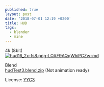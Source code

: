 ```yaml
---
published: true
layout: post
date: '2018-07-01 12:19 +0200'
title: HUD
tags:
  - blender
  - mine
---
```

4k (8bit)  
[![hud16_2x-fs8.png-LOAF9AQqWhiPCZw-md](https://images.weserv.nl/?url=https://i.imgur.com/aKUyTPD.png)](https://images.weserv.nl/?url=https://images.weserv.nl/?url=https://i.imgur.com/kiKJ6qq.png)

Blend  
[hudTest3.blend.zip]({{site.baseurl}}/blends/hudTest3.blend.zip) (Not animation ready)

License: [YYC3]({{site.baseurl}}/2017/08/06/i-don-t-care-public-license-idcpl/)
